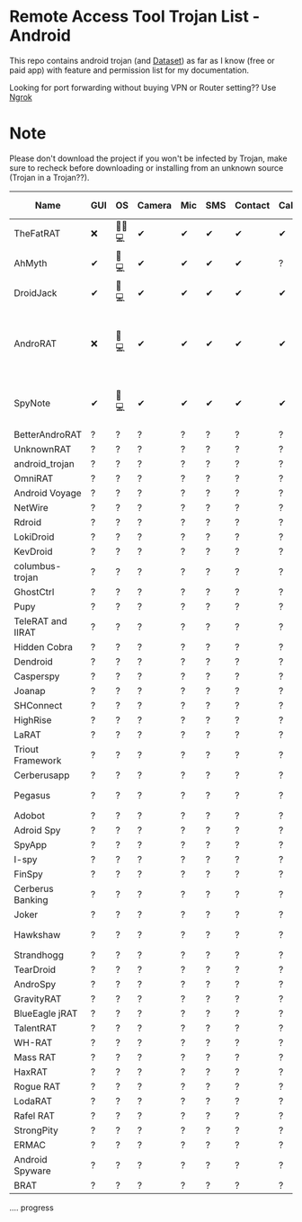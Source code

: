 # Remote Access Tool Trojan List - Android

This repo contains android trojan (and [Dataset](https://github.com/wishihab/Android-RAT-Dataset/)) as far as I know (free or paid app) with feature and permission list for my documentation.

Looking for port forwarding without buying VPN or Router setting?? Use [Ngrok](https://ngrok.com/)

# Note
Please don't download the project if you won't be infected by Trojan, make sure to recheck before downloading or installing from an unknown source (Trojan in a Trojan??).


| Name | GUI | OS | Camera | Mic | SMS | Contact | Call | Storage | Location | Browser | App List | Admin Control | GitHub Link | Special Feature | 
| ----- | -- | -- | -- | -- | -- | -- | -- | -- | -- | -- | -- | -------- | -- | ------ |
| TheFatRAT | ❌ | 🐧🍎💻 | ✔ | ✔ | ✔ | ✔ | ✔ | ✔ | ✔ | ✔ | ✔ | ? | https://github.com/Screetsec/TheFatRat | ? |
| AhMyth | ✔ | 🐧💻 | ✔ | ✔ | ✔ | ✔ | ? | ✔ | ✔ | ✔ | ? | ? | https://github.com/AhMyth/AhMyth-Android-RAT | ? |
| DroidJack | ✔ | 🐧💻 | ✔ | ✔ | ✔ | ✔ | ✔ | ✔ | ✔ | ✔ | ✔ | ? | ? | Whatsapp Reader |
| AndroRAT | ❌ | 🐧💻 | ✔ | ✔ | ✔ | ✔ | ✔ | ✔ | ✔ | ✔ | ✔ | ? | https://github.com/DesignativeDave/androrat https://github.com/karma9874/AndroRAT https://github.com/The404Hacking/AndroRAT | Streaming Video (client activity based only) |
| SpyNote | ✔ | 🐧💻 | ✔ | ✔ | ✔ | ✔ | ✔ | ✔ | ✔ | ✔ | ✔ | ✔ | ? | Bind with other app and phone information |
| BetterAndroRAT | ? | ? | ? | ? | ? | ? | ? | ? | ? | ? | ? | ? | https://github.com/mwsrc/BetterAndroRAT | ? |
| UnknownRAT | ? | ? | ? | ? | ? | ? | ? | ? | ? | ? | ? | ? | ? | ? | ? |
| android_trojan  | ? | ? | ? | ? | ? | ? | ? | ? | ? | ? | ? | ? | https://github.com/androidtrojan1/android_trojan | ? |
| OmniRAT | ? | ? | ? | ? | ? | ? | ? | ? | ? | ? | ? | ? | ? | ? | ? |
| Android Voyage | ? | ? | ? | ? | ? | ? | ? | ? | ? | ? | ? | ? | ? | ? | ? |
| NetWire | ? | ? | ? | ? | ? | ? | ? | ? | ? | ? | ? | ? | ? | ? | ? |
| Rdroid  | ? | ? | ? | ? | ? | ? | ? | ? | ? | ? | ? | ? | https://github.com/m301/rdroid | ? |
| LokiDroid | ? | ? | ? | ? | ? | ? | ? | ? | ? | ? | ? | ? | ? | ? | ? |
| KevDroid | ? | ? | ? | ? | ? | ? | ? | ? | ? | ? | ? | ? | ? | ? | ? |
| columbus-trojan | ? | ? | ? | ? | ? | ? | ? | ? | ? | ? | ? | ? | https://github.com/project-columbus/trojan | ? |
| GhostCtrl | ? | ? | ? | ? | ? | ? | ? | ? | ? | ? | ? | ? | ? | ? | ? |
| Pupy | ? | ? | ? | ? | ? | ? | ? | ? | ? | ? | ? | ? | https://github.com/n1nj4sec/pupy | ? |
| TeleRAT and IIRAT | ? | ? | ? | ? | ? | ? | ? | ? | ? | ? | ? | ? | ? | ? | ? |
| Hidden Cobra | ? | ? | ? | ? | ? | ? | ? | ? | ? | ? | ? | ? | ? | ? | ? |
| Dendroid | ? | ? | ? | ? | ? | ? | ? | ? | ? | ? | ? | ? | https://github.com/nyx0/Dendroid | ? |
| Casperspy | ? | ? | ? | ? | ? | ? | ? | ? | ? | ? | ? | ? | https://github.com/dhanumurti | ? |
| Joanap | ? | ? | ? | ? | ? | ? | ? | ? | ? | ? | ? | ? | ? | ? | ? |
| SHConnect | ? | ? | ? | ? | ? | ? | ? | ? | ? | ? | ? | ? | ? | ? | ? |
| HighRise | ? | ? | ? | ? | ? | ? | ? | ? | ? | ? | ? | ? | ? | ? | ? |
| LaRAT | ? | ? | ? | ? | ? | ? | ? | ? | ? | ? | ? | ? | https://github.com/c4wrd/LaRat | ? |
| Triout Framework | ? | ? | ? | ? | ? | ? | ? | ? | ? | ? | ? | ? | ? | ? | ? |
| Cerberusapp | ? | ? | ? | ? | ? | ? | ? | ? | ? | ? | ? | ? | ? | ? | ? |
| Pegasus | ? | ? | ? | ? | ? | ? | ? | ? | ? | ? | ? | ? | https://github.com/9aylas/Pegasus-samples https://github.com/jonathandata1/pegasus_spyware | ? |
| Adobot | ? | ? | ? | ? | ? | ? | ? | ? | ? | ? | ? | ? | https://github.com/adonespitogo/AdoBot | ? |
| Adroid Spy | ? | ? | ? | ? | ? | ? | ? | ? | ? | ? | ? | ? | https://github.com/abhinavsuthar/Android_Spy_App | ? |
| SpyApp | ? | ? | ? | ? | ? | ? | ? | ? | ? | ? | ? | ? | ? | ? | ? |
| I-spy | ? | ? | ? | ? | ? | ? | ? | ? | ? | ? | ? | ? | https://github.com/JohnReagan/i-spy-android | ? |
| FinSpy | ? | ? | ? | ? | ? | ? | ? | ? | ? | ? | ? | ? | ? | ? | ? |
| Cerberus Banking | ? | ? | ? | ? | ? | ? | ? | ? | ? | ? | ? | ? | ? | ? | ? |
| Joker | ? | ? | ? | ? | ? | ? | ? | ? | ? | ? | ? | ? | ? | ? | ? |
| Hawkshaw | ? | ? | ? | ? | ? | ? | ? | ? | ? | ? | ? | ? | https://github.com/saksham2410/Android-RAT---Hawkshaw | ? |
| Strandhogg | ? | ? | ? | ? | ? | ? | ? | ? | ? | ? | ? | ? | ? | ? | ? |
| TearDroid | ? | ? | ? | ? | ? | ? | ? | ? | ? | ? | ? | ? | https://github.com/ScRiPt1337/Teardroid-phprat | ? |
| AndroSpy | ? | ? | ? | ? | ? | ? | ? | ? | ? | ? | ? | ? | https://github.com/qH0sT/AndroSpy | ? |
| GravityRAT | ? | ? | ? | ? | ? | ? | ? | ? | ? | ? | ? | ? | ? | ? | ? |
| BlueEagle jRAT | ? | ? | ? | ? | ? | ? | ? | ? | ? | ? | ? | ? | ? | ? | ? |
| TalentRAT | ? | ? | ? | ? | ? | ? | ? | ? | ? | ? | ? | ? | https://github.com/honglvt/TalentRAT | ? |
| WH-RAT | ? | ? | ? | ? | ? | ? | ? | ? | ? | ? | ? | ? | https://github.com/wh-Cyberspace/WH-RAT | ? |
| Mass RAT | ? | ? | ? | ? | ? | ? | ? | ? | ? | ? | ? | ? | https://github.com/NYAN-x-CAT/Mass-RAT | ? |
| HaxRAT | ? | ? | ? | ? | ? | ? | ? | ? | ? | ? | ? | ? | https://github.com/Hax4us/haxRat | ? |
| Rogue RAT | ? | ? | ? | ? | ? | ? | ? | ? | ? | ? | ? | ? | ? | ? | ? |
| LodaRAT | ? | ? | ? | ? | ? | ? | ? | ? | ? | ? | ? | ? | ? | ? | ? |
| Rafel RAT | ? | ? | ? | ? | ? | ? | ? | ? | ? | ? | ? | ? | https://github.com/swagkarna/Rafel-Rat |  ? |
| StrongPity | ? | ? | ? | ? | ? | ? | ? | ? | ? | ? | ? | ? | ? | ? | ? |
| ERMAC | ? | ? | ? | ? | ? | ? | ? | ? | ? | ? | ? | ? | ? | ? | ? |
| Android Spyware | ? | ? | ? | ? | ? | ? | ? | ? | ? | ? | ? | ? | https://github.com/CanciuCostin/android-spyware |  ? |
| BRAT | ? | ? | ? | ? | ? | ? | ? | ? | ? | ? | ? | ? | ? | ? | ? |


.... progress
